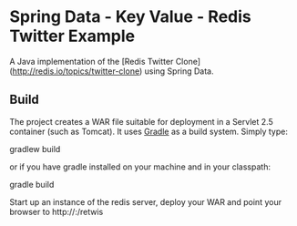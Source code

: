 Spring Data - Key Value - Redis Twitter Example
===============================================

A Java implementation of the [Redis Twitter Clone] (http://redis.io/topics/twitter-clone) using Spring Data.

Build
-----
The project creates a WAR file suitable for deployment in a Servlet 2.5 container (such as Tomcat). It uses [Gradle](http://gradle.org/) as a build system.
Simply type:

gradlew build

or if you have gradle installed on your machine and in your classpath:

gradle build

Start up an instance of the redis server, deploy your WAR and point your browser to http://<server>:<port>/retwis